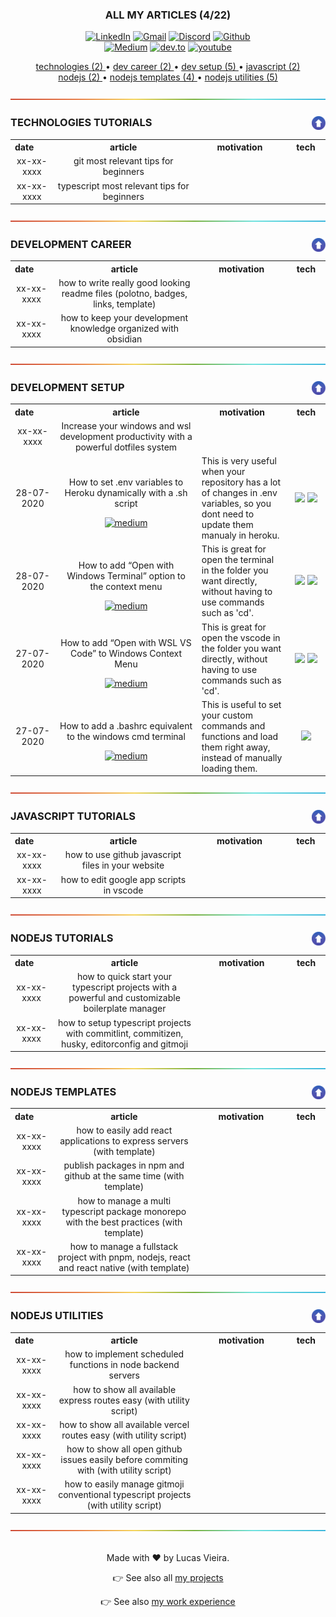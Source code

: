 <a name="TOC"></a>

<h3 align="center">
  ALL MY ARTICLES (4/22)
</h3>

<div align="center">
  <a target="_blank" href="https://linkedin.com/in/lucasvtiradentes/"><img src="https://img.shields.io/badge/-linkedin-blue?logo=Linkedin&logoColor=white" alt="LinkedIn"></a>
  <a target="_blank" href="mailto:lucasvtiradentes@gmail.com"><img src="https://img.shields.io/badge/gmail-red?logo=gmail&logoColor=white" alt="Gmail"></a>
  <a target="_blank" href="https://discord.com/users/262326726892191744"><img src="https://img.shields.io/badge/discord-5865F2?logo=discord&logoColor=white" alt="Discord"></a>
  <a target="_blank" href="https://github.com/lucasvtiradentes/"><img src="https://img.shields.io/badge/github-gray?logo=github&logoColor=white" alt="Github"></a>
</div>

<div align="center">
  <a target="_blank" href="https://medium.com/@lucasvtiradentes"><img src="https://img.shields.io/badge/medium-000000?style=for-the-badge&logo=medium&logoColor=white" alt="Medium"></a>
  <a target="_blank" href="https://dev.to/lucasvtiradentes"><img src="https://img.shields.io/badge/Dev-373737?style=for-the-badge&logo=dev.to&logoColor=white" alt="dev.to"></a>
  <a target="_blank" href="https://www.youtube.com/@lucasvtiradentes"><img src="https://img.shields.io/badge/youtube-red?style=for-the-badge&logo=youtube&logoColor=white" alt="youtube"></a>
</div>

<p align="center">
  <a href="#technologies-tutorials">
  <!-- <JSON2FIELD:TECHNOLOGIES_TUTORIALS_COUNT> -->
    technologies (2)
  <!-- </JSON2FIELD:TECHNOLOGIES_TUTORIALS_COUNT> -->
  </a> • <a href="#development-career">
  <!-- <JSON2FIELD:DEVELOPMENT_CAREER_COUNT> -->
    dev career (2)
  <!-- </JSON2FIELD:DEVELOPMENT_CAREER_COUNT> -->
  </a> • <a href="#development-setup">
  <!-- <JSON2FIELD:DEVELOPMENT_SETUP_COUNT> -->
    dev setup (5)
  <!-- </JSON2FIELD:DEVELOPMENT_SETUP_COUNT> -->
  </a> • <a href="#javascript-tutorials">
  <!-- <JSON2FIELD:JAVASCRIPT_TUTORIALS_COUNT> -->
    javascript (2)
  <!-- </JSON2FIELD:JAVASCRIPT_TUTORIALS_COUNT> -->
  </a>
  <br>
  <a href="#nodejs-tutorials">
  <!-- <JSON2FIELD:NODEJS_TUTORIALS_COUNT> -->
    nodejs (2)
  <!-- </JSON2FIELD:NODEJS_TUTORIALS_COUNT> -->
  </a> • <a href="#nodejs-templates">
  <!-- <JSON2FIELD:NODEJS_TEMPLATES_COUNT> -->
    nodejs templates (4)
  <!-- </JSON2FIELD:NODEJS_TEMPLATES_COUNT> -->
  </a> • <a href="#nodejs-utilities">
  <!-- <JSON2FIELD:NODEJS_UTILITIES_COUNT> -->
    nodejs utilities (5)
  <!-- </JSON2FIELD:NODEJS_UTILITIES_COUNT> -->
  </a>
</p>

<div align="center"><a href="#"><img src="../.github/images/divider.png"></a></div>

### TECHNOLOGIES TUTORIALS<a href="#TOC"><img align="right" src="../.github/images/up_arrow.png" width="22"></a>

<div align="center">
  <!-- <JSON2FIELD:TECHNOLOGIES_TUTORIALS> -->
  <table>
    <tr>
      <th align="left" width="120">date</th>
      <th width="600">article</th>
      <th width="300">motivation</th>
      <th width="100">tech</th>
    </tr>
    <tr>
      <td align="center">xx-xx-xxxx</td>
      <td align="center">git most relevant tips for beginners</td>
      <td align="left"></td>
      <td align="center"></td>
    </tr>
    <tr>
      <td align="center">xx-xx-xxxx</td>
      <td align="center">typescript most relevant tips for beginners</td>
      <td align="left"></td>
      <td align="center"></td>
    </tr>
  </table>
  <!-- </JSON2FIELD:TECHNOLOGIES_TUTORIALS> -->
</div>

<div align="center"><a href="#"><img src="../.github/images/divider.png"></a></div>

### DEVELOPMENT CAREER<a href="#TOC"><img align="right" src="../.github/images/up_arrow.png" width="22"></a>

<div align="center">
  <!-- <JSON2FIELD:DEVELOPMENT_CAREER> -->
  <table>
    <tr>
      <th align="left" width="120">date</th>
      <th width="600">article</th>
      <th width="300">motivation</th>
      <th width="100">tech</th>
    </tr>
    <tr>
      <td align="center">xx-xx-xxxx</td>
      <td align="center">how to write really good looking readme files (polotno, badges, links, template)</td>
      <td align="left"></td>
      <td align="center"></td>
    </tr>
    <tr>
      <td align="center">xx-xx-xxxx</td>
      <td align="center">how to keep your development knowledge organized with obsidian</td>
      <td align="left"></td>
      <td align="center"></td>
    </tr>
  </table>
  <!-- </JSON2FIELD:DEVELOPMENT_CAREER> -->
</div>

<div align="center"><a href="#"><img src="../.github/images/divider.png"></a></div>

### DEVELOPMENT SETUP<a href="#TOC"><img align="right" src="../.github/images/up_arrow.png" width="22"></a>

<div align="center">
  <!-- <JSON2FIELD:DEVELOPMENT_SETUP> -->
  <table>
    <tr>
      <th align="left" width="120">date</th>
      <th width="600">article</th>
      <th width="300">motivation</th>
      <th width="100">tech</th>
    </tr>
    <tr>
      <td align="center">xx-xx-xxxx</td>
      <td align="center">Increase your windows and wsl development productivity with a powerful dotfiles system</td>
      <td align="left"></td>
      <td align="center"></td>
    </tr>
    <tr>
      <td align="center">28-07-2020</td>
      <td align="center">      <p>How to set .env variables to Heroku dynamically with a .sh script</p>
        <a target="_blank" href="https://medium.com/@lucasvtiradentes/how-to-set-env-variables-to-heroku-dynamically-with-a-sh-script-88dd40c6ec4d"><img src="https://img.shields.io/badge/Medium-000000?style=for-the-badge&logo=medium&logoColor=white" alt="medium"></a>
      </td>
      <td align="left">This is very useful when your repository has a lot of changes in .env variables, so you dont need to update them manualy in heroku.</td>
      <td align="center">
        <a target="_blank" href="https://www.heroku.com/"><img src="https://img.shields.io/badge/heroku-purple?logo=heroku&logoColor=white"></a>
        <a target="_blank" href="https://www.gnu.org/software/bash/"><img src="https://img.shields.io/badge/bash-gray?logo=gnu-bash&logoColor=white"></a>
      </td>
    </tr>
    <tr>
      <td align="center">28-07-2020</td>
      <td align="center">      <p>How to add “Open with Windows Terminal” option to the context menu</p>
        <a target="_blank" href="https://medium.com/@lucasvtiradentes/how-to-add-open-with-windows-terminal-option-to-the-context-menu-c69930294ece"><img src="https://img.shields.io/badge/Medium-000000?style=for-the-badge&logo=medium&logoColor=white" alt="medium"></a>
      </td>
      <td align="left">This is great for open the terminal in the folder you want directly, without having to use commands such as 'cd'.</td>
      <td align="center">
        <a target="_blank" href="ttps://www.microsoft.com/pt-br/software-download/windows11"><img src="https://img.shields.io/badge/windows-0000ff?logo=windows&logoColor=white"></a>
        <a target="_blank" href="https://github.com/microsoft/terminal"><img src="https://img.shields.io/badge/windows%20terminal-4D4D4D?logo=windows-terminal&logoColor=white"></a>
      </td>
    </tr>
    <tr>
      <td align="center">27-07-2020</td>
      <td align="center">      <p>How to add “Open with WSL VS Code” to Windows Context Menu</p>
        <a target="_blank" href="https://medium.com/@lucasvtiradentes/how-to-add-open-with-wsl-vs-code-to-windows-context-menu-5773156ba213"><img src="https://img.shields.io/badge/Medium-000000?style=for-the-badge&logo=medium&logoColor=white" alt="medium"></a>
      </td>
      <td align="left">This is great for open the vscode in the folder you want directly, without having to use commands such as 'cd'.</td>
      <td align="center">
        <a target="_blank" href="ttps://www.microsoft.com/pt-br/software-download/windows11"><img src="https://img.shields.io/badge/windows-0000ff?logo=windows&logoColor=white"></a>
        <a target="_blank" href="https://code.visualstudio.com/"><img src="https://img.shields.io/badge/vscode-blue?logo=visualstudiocode&logoColor=white"></a>
      </td>
    </tr>
    <tr>
      <td align="center">27-07-2020</td>
      <td align="center">      <p>How to add a .bashrc equivalent to the windows cmd terminal</p>
        <a target="_blank" href="https://medium.com/@lucasvtiradentes/how-to-add-a-bashrc-equivalent-to-the-windows-cmd-terminal-57576404fe8f"><img src="https://img.shields.io/badge/Medium-000000?style=for-the-badge&logo=medium&logoColor=white" alt="medium"></a>
      </td>
      <td align="left">This is useful to set your custom commands and functions and load them right away, instead of manually loading them.</td>
      <td align="center">
        <a target="_blank" href="ttps://www.microsoft.com/pt-br/software-download/windows11"><img src="https://img.shields.io/badge/windows-0000ff?logo=windows&logoColor=white"></a>
      </td>
    </tr>
  </table>
  <!-- </JSON2FIELD:DEVELOPMENT_SETUP> -->
</div>

<div align="center"><a href="#"><img src="../.github/images/divider.png"></a></div>

### JAVASCRIPT TUTORIALS<a href="#TOC"><img align="right" src="../.github/images/up_arrow.png" width="22"></a>

<div align="center">
  <!-- <JSON2FIELD:JAVASCRIPT_TUTORIALS> -->
  <table>
    <tr>
      <th align="left" width="120">date</th>
      <th width="600">article</th>
      <th width="300">motivation</th>
      <th width="100">tech</th>
    </tr>
    <tr>
      <td align="center">xx-xx-xxxx</td>
      <td align="center">how to use github javascript files in your website</td>
      <td align="left"></td>
      <td align="center"></td>
    </tr>
    <tr>
      <td align="center">xx-xx-xxxx</td>
      <td align="center">how to edit google app scripts in vscode</td>
      <td align="left"></td>
      <td align="center"></td>
    </tr>
  </table>
  <!-- </JSON2FIELD:JAVASCRIPT_TUTORIALS> -->
</div>

<div align="center"><a href="#"><img src="../.github/images/divider.png"></a></div>

### NODEJS TUTORIALS<a href="#TOC"><img align="right" src="../.github/images/up_arrow.png" width="22"></a>

<div align="center">
  <!-- <JSON2FIELD:NODEJS_TUTORIALS> -->
  <table>
    <tr>
      <th align="left" width="120">date</th>
      <th width="600">article</th>
      <th width="300">motivation</th>
      <th width="100">tech</th>
    </tr>
    <tr>
      <td align="center">xx-xx-xxxx</td>
      <td align="center">how to quick start your typescript projects with a powerful and customizable boilerplate manager</td>
      <td align="left"></td>
      <td align="center"></td>
    </tr>
    <tr>
      <td align="center">xx-xx-xxxx</td>
      <td align="center">how to setup typescript projects with commitlint, commitizen, husky, editorconfig and gitmoji</td>
      <td align="left"></td>
      <td align="center"></td>
    </tr>
  </table>
  <!-- </JSON2FIELD:NODEJS_TUTORIALS> -->
</div>

<div align="center"><a href="#"><img src="../.github/images/divider.png"></a></div>

### NODEJS TEMPLATES<a href="#TOC"><img align="right" src="../.github/images/up_arrow.png" width="22"></a>

<div align="center">
  <!-- <JSON2FIELD:NODEJS_TEMPLATES> -->
  <table>
    <tr>
      <th align="left" width="120">date</th>
      <th width="600">article</th>
      <th width="300">motivation</th>
      <th width="100">tech</th>
    </tr>
    <tr>
      <td align="center">xx-xx-xxxx</td>
      <td align="center">how to easily add react applications to express servers (with template)</td>
      <td align="left"></td>
      <td align="center"></td>
    </tr>
    <tr>
      <td align="center">xx-xx-xxxx</td>
      <td align="center">publish packages in npm and github at the same time (with template)</td>
      <td align="left"></td>
      <td align="center"></td>
    </tr>
    <tr>
      <td align="center">xx-xx-xxxx</td>
      <td align="center">how to manage a multi typescript package monorepo with the best practices (with template)</td>
      <td align="left"></td>
      <td align="center"></td>
    </tr>
    <tr>
      <td align="center">xx-xx-xxxx</td>
      <td align="center">how to manage a fullstack project with pnpm, nodejs, react and react native (with template)</td>
      <td align="left"></td>
      <td align="center"></td>
    </tr>
  </table>
  <!-- </JSON2FIELD:NODEJS_TEMPLATES> -->
</div>

<div align="center"><a href="#"><img src="../.github/images/divider.png"></a></div>

### NODEJS UTILITIES<a href="#TOC"><img align="right" src="../.github/images/up_arrow.png" width="22"></a>

<div align="center">
  <!-- <JSON2FIELD:NODEJS_UTILITIES> -->
  <table>
    <tr>
      <th align="left" width="120">date</th>
      <th width="600">article</th>
      <th width="300">motivation</th>
      <th width="100">tech</th>
    </tr>
    <tr>
      <td align="center">xx-xx-xxxx</td>
      <td align="center">how to implement scheduled functions in node backend servers</td>
      <td align="left"></td>
      <td align="center"></td>
    </tr>
    <tr>
      <td align="center">xx-xx-xxxx</td>
      <td align="center">how to show all available express routes easy (with utility script)</td>
      <td align="left"></td>
      <td align="center"></td>
    </tr>
    <tr>
      <td align="center">xx-xx-xxxx</td>
      <td align="center">how to show all available vercel routes easy (with utility script)</td>
      <td align="left"></td>
      <td align="center"></td>
    </tr>
    <tr>
      <td align="center">xx-xx-xxxx</td>
      <td align="center">how to show all open github issues easily before commiting with (with utility script)</td>
      <td align="left"></td>
      <td align="center"></td>
    </tr>
    <tr>
      <td align="center">xx-xx-xxxx</td>
      <td align="center">how to easily manage gitmoji conventional typescript projects (with utility script)</td>
      <td align="left"></td>
      <td align="center"></td>
    </tr>
  </table>
  <!-- </JSON2FIELD:NODEJS_UTILITIES> -->
</div>

<div align="center"><a href="#"><img src="../.github/images/divider.png"></a></div>
<br>

<div align="center">
  <p>Made with ❤️ by Lucas Vieira.</p>
  <p>👉 See also all <a href="https://github.com/lucasvtiradentes/lucasvtiradentes/blob/master/portfolio/PROJECTS.md#TOC">my projects</a></p>
  <p>👉 See also <a href="https://github.com/lucasvtiradentes/lucasvtiradentes/blob/master/portfolio/WORK_EXPERIENCE.md#TOC">my work experience</a></p>
</div>
